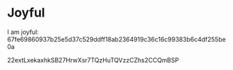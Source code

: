 # Joyful

I am joyful: 67fe69860937b25e5d37c529ddff18ab2364919c36c16c99383b6c4df255be0a


22extLxekaxhkSB27HrwXsr7TQzHuTQVzzCZhs2CCQmBSP